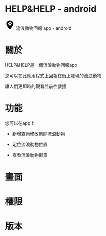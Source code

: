 # HELP&HELP - android
![圖片參考名稱](https://raw.githubusercontent.com/C107165108/animal-app/main/animal/src/images/marker.png "Logo")
流浪動物回報 app - android

# 關於

HELP&HELP是一個流浪動物回報app

您可以在此應用程式上回報在街上發現的流浪動物

讓人們更即時的觀看並前往救援

# 功能
您可以在app上 

- 新增查詢修改刪除流浪動物

- 定位流浪動物位置

- 查看流浪動物街景

# 畫面

# 權限

# 版本
